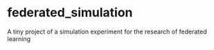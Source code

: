 # federated_simulation
A tiny project of a simulation experiment for the research of federated learning
